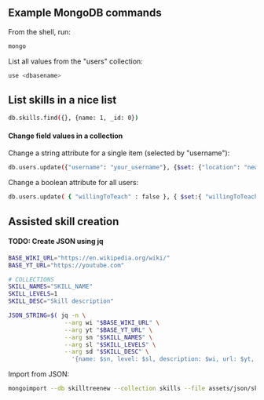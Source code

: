 ## Example MongoDB commands

From the shell, run:

```sh
mongo
```

List all values from the "users" collection:
```sh
use <dbasename>
```

## List skills in a nice list
```sh
db.skills.find({}, {name: 1, _id: 0})
```


#### Change field values in a collection

Change a string attribute for a single item (selected by "username"):
```sh
db.users.update({"username": "your_username"}, {$set: {"location": "newlocation"}})
```

Change a boolean attribute for all users:
```sh
db.users.update( { "willingToTeach" : false }, { $set:{ "willingToTeach" : true } }, { multi : true } );
```

## Assisted skill creation

#### TODO: Create JSON using jq

```sh
BASE_WIKI_URL="https://en.wikipedia.org/wiki/"
BASE_YT_URL="https://youtube.com"

# COLLECTIONS
SKILL_NAMES="SKILL_NAME"
SKILL_LEVELS=1
SKILL_DESC="Skill description"

JSON_STRING=$( jq -n \
                --arg wi "$BASE_WIKI_URL" \
                --arg yt "$BASE_YT_URL" \
                --arg sn "$SKILL_NAMES" \
                --arg sl "$SKILL_LEVELS" \
                --arg sd "$SKILL_DESC" \
                  '{name: $sn, level: $sl, description: $wi, url: $yt, urlLastAccessed: "N/A"  }' )
```

Import from JSON:
```sh
mongoimport --db skilltreenew --collection skills --file assets/json/skills_gen.json --jsonArray
```
